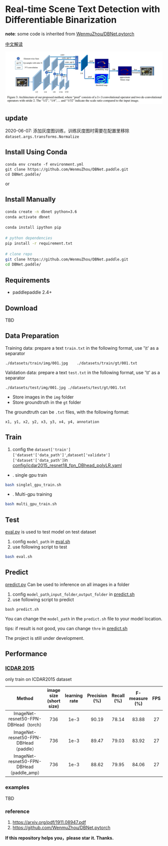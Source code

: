 # Real-time Scene Text Detection with Differentiable Binarization

**note**: some code is inherited from [WenmuZhou/DBNet.pytorch](https://github.com/WenmuZhou/DBNet.pytorch)

[中文解读](https://zhuanlan.zhihu.com/p/94677957)

![network](imgs/paper/db.jpg)

## update 
2020-06-07: 添加灰度图训练，训练灰度图时需要在配置里移除`dataset.args.transforms.Normalize`

## Install Using Conda
```
conda env create -f environment.yml
git clone https://github.com/WenmuZhou/DBNet.paddle.git
cd DBNet.paddle/
```

or
## Install Manually 
```bash
conda create -n dbnet python=3.6
conda activate dbnet

conda install ipython pip

# python dependencies
pip install -r requirement.txt

# clone repo
git clone https://github.com/WenmuZhou/DBNet.paddle.git
cd DBNet.paddle/

```

## Requirements
* paddlepaddle 2.4+

## Download

TBD

## Data Preparation

Training data: prepare a text `train.txt` in the following format, use '\t' as a separator
```
./datasets/train/img/001.jpg	./datasets/train/gt/001.txt
```

Validation data: prepare a text `test.txt` in the following format, use '\t' as a separator
```
./datasets/test/img/001.jpg	./datasets/test/gt/001.txt
```
- Store images in the `img` folder
- Store groundtruth in the `gt` folder

The groundtruth can be `.txt` files, with the following format:
```
x1, y1, x2, y2, x3, y3, x4, y4, annotation
```


## Train
1. config the `dataset['train']['dataset'['data_path']'`,`dataset['validate']['dataset'['data_path']`in [config/icdar2015_resnet18_fpn_DBhead_polyLR.yaml](cconfig/icdar2015_resnet18_fpn_DBhead_polyLR.yaml)
* . single gpu train
```bash
bash singlel_gpu_train.sh
```
* . Multi-gpu training
```bash
bash multi_gpu_train.sh
```
## Test

[eval.py](tools/eval.py) is used to test model on test dataset

1. config `model_path` in [eval.sh](eval.sh)
2. use following script to test
```bash
bash eval.sh
```

## Predict 
[predict.py](tools/predict.py) Can be used to inference on all images in a folder
1. config `model_path`,`input_folder`,`output_folder` in [predict.sh](predict.sh)
2. use following script to predict
```
bash predict.sh
```
You can change the `model_path` in the `predict.sh` file to your model location. 

tips: if result is not good, you can change `thre` in [predict.sh](predict.sh) 
    
The project is still under development.

<h2 id="Performance">Performance</h2>

### [ICDAR 2015](http://rrc.cvc.uab.es/?ch=4)
only train on ICDAR2015 dataset

| Method                   | image size (short size) |learning rate | Precision (%) | Recall (%) | F-measure (%) | FPS |
|:--------------------------:|:-------:|:--------:|:--------:|:------------:|:---------------:|:-----:|
| ImageNet-resnet50-FPN-DBHead（torch）  |736 |1e-3|90.19 | 78.14 | 83.88 | 27 |
| ImageNet-resnet50-FPN-DBHead（paddle）  |736 |1e-3| 89.47 | 79.03 | 83.92 | 27 |
| ImageNet-resnet50-FPN-DBHead（paddle_amp）  |736 |1e-3| 88.62 | 79.95 | 84.06 | 27 |


### examples
TBD


### reference
1. https://arxiv.org/pdf/1911.08947.pdf
2. https://github.com/WenmuZhou/DBNet.pytorch

**If this repository helps you，please star it. Thanks.**
